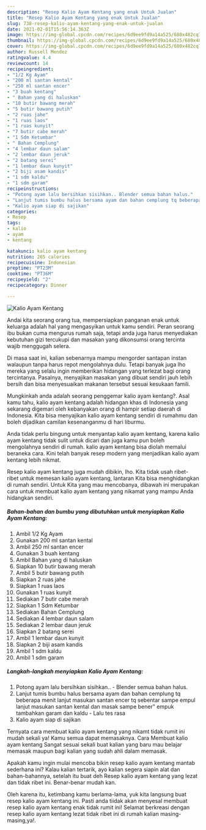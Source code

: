 ```yaml
---
description: "Resep Kalio Ayam Kentang yang enak Untuk Jualan"
title: "Resep Kalio Ayam Kentang yang enak Untuk Jualan"
slug: 738-resep-kalio-ayam-kentang-yang-enak-untuk-jualan
date: 2021-02-01T15:56:14.363Z
image: https://img-global.cpcdn.com/recipes/6d9ee9fd9a14a525/680x482cq70/kalio-ayam-kentang-foto-resep-utama.jpg
thumbnail: https://img-global.cpcdn.com/recipes/6d9ee9fd9a14a525/680x482cq70/kalio-ayam-kentang-foto-resep-utama.jpg
cover: https://img-global.cpcdn.com/recipes/6d9ee9fd9a14a525/680x482cq70/kalio-ayam-kentang-foto-resep-utama.jpg
author: Russell Mendez
ratingvalue: 4.4
reviewcount: 14
recipeingredient:
- "1/2 Kg Ayam"
- "200 ml santan kental"
- "250 ml santan encer"
- "3 buah kentang"
- " Bahan yang di haluskan"
- "10 butir bawang merah"
- "5 butir bawang putih"
- "2 ruas jahe"
- "1 ruas laos"
- "1 ruas kunyit"
- "7 butir cabe merah"
- "1 Sdm Ketumbar"
- " Bahan Cemplung"
- "4 lembar daun salam"
- "2 lembar daun jeruk"
- "2 batang serei"
- "1 lembar daun kunyit"
- "2 biji asam kandis"
- "1 sdm kaldu"
- "1 sdm garam"
recipeinstructions:
- "Potong ayam lalu bersihkan sisihkan.. Blender semua bahan halus."
- "Lanjut tumis bumbu halus bersama ayam dan bahan cemplung tq beberapa menit lanjut masukan santan encer tq sebentar sampe empul lanjut masukan santan kental dan masak sampe bener&#34; empuk tambahkan garam dan kaldu Lalu tes rasa"
- "Kalio ayam siap di sajikan"
categories:
- Resep
tags:
- kalio
- ayam
- kentang

katakunci: kalio ayam kentang 
nutrition: 265 calories
recipecuisine: Indonesian
preptime: "PT23M"
cooktime: "PT36M"
recipeyield: "2"
recipecategory: Dinner

---
```



![Kalio Ayam Kentang](https://img-global.cpcdn.com/recipes/6d9ee9fd9a14a525/680x482cq70/kalio-ayam-kentang-foto-resep-utama.jpg)

Andai kita seorang orang tua, mempersiapkan panganan enak untuk keluarga adalah hal yang mengasyikan untuk kamu sendiri. Peran seorang ibu bukan cuma mengurus rumah saja, tetapi anda juga harus menyediakan kebutuhan gizi tercukupi dan masakan yang dikonsumsi orang tercinta wajib menggugah selera.

Di masa  saat ini, kalian sebenarnya mampu mengorder santapan instan walaupun tanpa harus repot mengolahnya dulu. Tetapi banyak juga lho mereka yang selalu ingin memberikan hidangan yang terlezat bagi orang tercintanya. Pasalnya, menyajikan masakan yang dibuat sendiri jauh lebih bersih dan bisa menyesuaikan makanan tersebut sesuai kesukaan famili. 



Mungkinkah anda adalah seorang penggemar kalio ayam kentang?. Asal kamu tahu, kalio ayam kentang adalah hidangan khas di Indonesia yang sekarang digemari oleh kebanyakan orang di hampir setiap daerah di Indonesia. Kita bisa menyajikan kalio ayam kentang sendiri di rumahmu dan boleh dijadikan camilan kesenanganmu di hari liburmu.

Anda tidak perlu bingung untuk menyantap kalio ayam kentang, karena kalio ayam kentang tidak sulit untuk dicari dan juga kamu pun boleh mengolahnya sendiri di rumah. kalio ayam kentang bisa diolah memalui beraneka cara. Kini telah banyak resep modern yang menjadikan kalio ayam kentang lebih nikmat.

Resep kalio ayam kentang juga mudah dibikin, lho. Kita tidak usah ribet-ribet untuk memesan kalio ayam kentang, lantaran Kita bisa menghidangkan di rumah sendiri. Untuk Kita yang mau mencobanya, dibawah ini merupakan cara untuk membuat kalio ayam kentang yang nikamat yang mampu Anda hidangkan sendiri.

<!--inarticleads1-->

##### Bahan-bahan dan bumbu yang dibutuhkan untuk menyiapkan Kalio Ayam Kentang:

1. Ambil 1/2 Kg Ayam
1. Gunakan 200 ml santan kental
1. Ambil 250 ml santan encer
1. Gunakan 3 buah kentang
1. Ambil  Bahan yang di haluskan
1. Siapkan 10 butir bawang merah
1. Ambil 5 butir bawang putih
1. Siapkan 2 ruas jahe
1. Siapkan 1 ruas laos
1. Gunakan 1 ruas kunyit
1. Sediakan 7 butir cabe merah
1. Siapkan 1 Sdm Ketumbar
1. Sediakan  Bahan Cemplung
1. Sediakan 4 lembar daun salam
1. Sediakan 2 lembar daun jeruk
1. Siapkan 2 batang serei
1. Ambil 1 lembar daun kunyit
1. Siapkan 2 biji asam kandis
1. Ambil 1 sdm kaldu
1. Ambil 1 sdm garam




<!--inarticleads2-->

##### Langkah-langkah menyiapkan Kalio Ayam Kentang:

1. Potong ayam lalu bersihkan sisihkan.. - Blender semua bahan halus.
1. Lanjut tumis bumbu halus bersama ayam dan bahan cemplung tq beberapa menit lanjut masukan santan encer tq sebentar sampe empul lanjut masukan santan kental dan masak sampe bener&#34; empuk tambahkan garam dan kaldu - Lalu tes rasa
1. Kalio ayam siap di sajikan




Ternyata cara membuat kalio ayam kentang yang nikamt tidak rumit ini mudah sekali ya! Kamu semua dapat memasaknya. Cara Membuat kalio ayam kentang Sangat sesuai sekali buat kalian yang baru mau belajar memasak maupun bagi kalian yang sudah ahli dalam memasak.

Apakah kamu ingin mulai mencoba bikin resep kalio ayam kentang mantab sederhana ini? Kalau kalian tertarik, ayo kalian segera siapin alat dan bahan-bahannya, setelah itu buat deh Resep kalio ayam kentang yang lezat dan tidak ribet ini. Benar-benar mudah kan. 

Oleh karena itu, ketimbang kamu berlama-lama, yuk kita langsung buat resep kalio ayam kentang ini. Pasti anda tiidak akan menyesal membuat resep kalio ayam kentang enak tidak rumit ini! Selamat berkreasi dengan resep kalio ayam kentang lezat tidak ribet ini di rumah kalian masing-masing,ya!.

